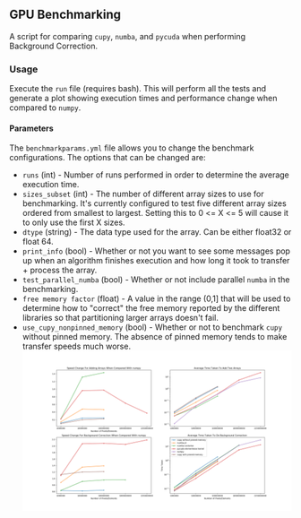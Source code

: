 ## GPU Benchmarking
A script for comparing `cupy`, `numba`, and `pycuda` when performing Background Correction.

### Usage
Execute the `run` file (requires bash). This will perform all the tests and generate a plot showing execution times and performance change when compared to `numpy`.

#### Parameters
The `benchmarkparams.yml` file allows you to change the benchmark configurations. The options that can be changed are:  
- `runs` (int) - Number of runs performed in order to determine the average execution time.  
- `sizes_subset` (int) - The number of different array sizes to use for benchmarking. It's currently configured to test five different array sizes ordered from smallest to largest. Setting this to 0 <= X <= 5 will cause it to only use the first X sizes.  
- `dtype` (string) - The data type used for the array. Can be either float32 or float 64.  
- `print_info` (bool) - Whether or not you want to see some messages pop up when an algorithm finishes execution and how long it took to transfer + process the array.  
- `test_parallel_numba` (bool) - Whether or not include parallel `numba` in the benchmarking.  
- `free memory factor` (float) - A value in the range (0,1] that will be used to determine how to "correct" the free memory reported by the different libraries so that partitioning larger arrays doesn't fail.  
- `use_cupy_nonpinned_memory` (bool) - Whether or not to benchmark `cupy` without pinned memory. The absence of pinned memory tends to make transfer speeds much worse.  
![plotz](https://github.com/DolicaAkelloEgwel/howdoespycudawork/blob/master/Figure_1.png "")  